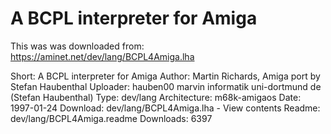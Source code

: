 # A BCPL interpreter for Amiga

This was was downloaded from: https://aminet.net/dev/lang/BCPL4Amiga.lha

Short:      A BCPL interpreter for Amiga
Author:     Martin Richards, Amiga port by Stefan Haubenthal
Uploader:	hauben00 marvin informatik uni-dortmund de (Stefan Haubenthal)
Type:       dev/lang
Architecture:	m68k-amigaos
Date:       1997-01-24
Download:	dev/lang/BCPL4Amiga.lha - View contents
Readme:	    dev/lang/BCPL4Amiga.readme
Downloads:	6397
